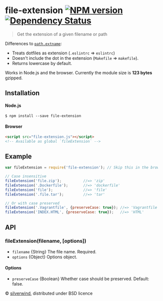 # file-extension [![NPM version](https://img.shields.io/npm/v/file-extension.svg?style=flat)](https://www.npmjs.org/package/file-extension) [![Dependency Status](http://img.shields.io/david/silverwind/file-extension.svg?style=flat)](https://david-dm.org/silverwind/file-extension)
> Get the extension of a given filename or path

Differences to [`path.extname`](https://nodejs.org/api/path.html#path_path_extname_path):

* Treats dotfiles as extension (`.eslintrc` => `eslintrc`)
* Doesn't include the dot in the extension (`Makefile` => `makefile`).
* Returns lowercase by default.

Works in Node.js and the browser. Currently the module size is **123 bytes** gzipped.

## Installation
#### Node.js
```
$ npm install --save file-extension
```
#### Browser
```html
<script src="file-extension.js"></script>
<!-- Available as global `fileExtension` -->
```
## Example
```js
var fileExtension = require('file-extension'); // Skip this in the browser

// Case insensitive
fileExtension('file.zip');          //=> 'zip'
fileExtension('.Dockerfile');       //=> 'dockerfile'
fileExtension('file');              //=> 'file'
fileExtension('.file.tar');         //=> 'tar'

// Or with case preserved
fileExtension('.Vagrantfile', {preserveCase: true}); //=> 'Vagrantfile'
fileExtension('INDEX.HTML', {preserveCase: true});   //=> 'HTML'
```

## API
### fileExtension(filename, [options])
- `filename` {String} The file name. Required.
- `options` {Object} Options object.

#### Options
- `preserveCase` {Boolean} Whether case should be preserved. Default: false.

© [silverwind](https://github.com/silverwind), distributed under BSD licence
